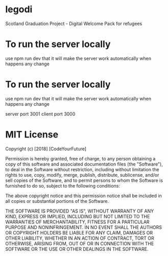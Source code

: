 
# legodi
Scotland Graduation Project - Digital Welcome Pack for refugees

# To run the server locally
use npm run dev that it will make the server work automatically when happens any change

# To run the server locally 
use npm run dev that it will make the server work automatically when happens any change

server port 3001 client port 3000

# MIT License
Copyright (c) [2018] [CodeYourFuture]

Permission is hereby granted, free of charge, to any person obtaining a copy
of this software and associated documentation files (the "Software"), to deal
in the Software without restriction, including without limitation the rights
to use, copy, modify, merge, publish, distribute, sublicense, and/or sell
copies of the Software, and to permit persons to whom the Software is
furnished to do so, subject to the following conditions:

The above copyright notice and this permission notice shall be included in all
copies or substantial portions of the Software.

THE SOFTWARE IS PROVIDED "AS IS", WITHOUT WARRANTY OF ANY KIND, EXPRESS OR
IMPLIED, INCLUDING BUT NOT LIMITED TO THE WARRANTIES OF MERCHANTABILITY,
FITNESS FOR A PARTICULAR PURPOSE AND NONINFRINGEMENT. IN NO EVENT SHALL THE
AUTHORS OR COPYRIGHT HOLDERS BE LIABLE FOR ANY CLAIM, DAMAGES OR OTHER
LIABILITY, WHETHER IN AN ACTION OF CONTRACT, TORT OR OTHERWISE, ARISING FROM,
OUT OF OR IN CONNECTION WITH THE SOFTWARE OR THE USE OR OTHER DEALINGS IN THE
SOFTWARE.
 
